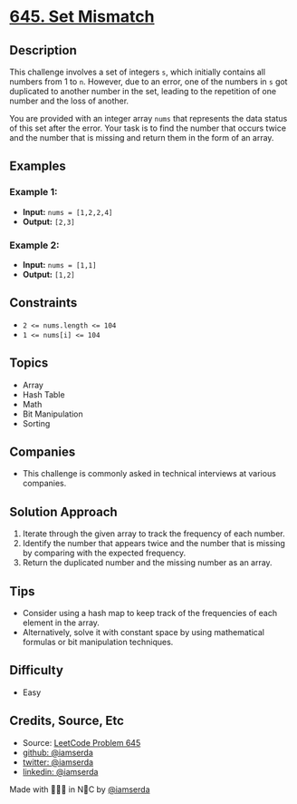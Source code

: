 # [645. Set Mismatch](https://leetcode.com/problems/set-mismatch/solutions/4695570/645-set-mismatch/)

## Description

This challenge involves a set of integers `s`, which initially contains all numbers from 1 to `n`. However, due to an error, one of the numbers in `s` got duplicated to another number in the set, leading to the repetition of one number and the loss of another.

You are provided with an integer array `nums` that represents the data status of this set after the error. Your task is to find the number that occurs twice and the number that is missing and return them in the form of an array.

## Examples

### Example 1:

- **Input:** `nums = [1,2,2,4]`
- **Output:** `[2,3]`

### Example 2:

- **Input:** `nums = [1,1]`
- **Output:** `[1,2]`

## Constraints

- `2 <= nums.length <= 104`
- `1 <= nums[i] <= 104`

## Topics

- Array
- Hash Table
- Math
- Bit Manipulation
- Sorting

## Companies

- This challenge is commonly asked in technical interviews at various companies.

## Solution Approach

1. Iterate through the given array to track the frequency of each number.
2. Identify the number that appears twice and the number that is missing by comparing with the expected frequency.
3. Return the duplicated number and the missing number as an array.

## Tips

- Consider using a hash map to keep track of the frequencies of each element in the array.
- Alternatively, solve it with constant space by using mathematical formulas or bit manipulation techniques.

## Difficulty

- Easy

## Credits, Source, Etc

- Source: [LeetCode Problem 645](https://leetcode.com/problems/set-mismatch/solutions/4695570/645-set-mismatch/)
- [github:  @iamserda](https://github.com/iamserda)
- [twitter: @iamserda](https://twitter.com/iamserda)
- [linkedin:    @iamserda](https://linkedin.com/in/iamserda)

Made with 🤍🫶🏿 in N🗽C by [@iamserda](https://www.twitter.com/iamserda)